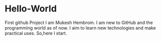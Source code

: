 # Hello-World
First github Project
I am Mukesh Hembrom.
I am new to GitHub and the programming world as of now.
I aim to learn new technologies and make practical uses.
So,here I start.
